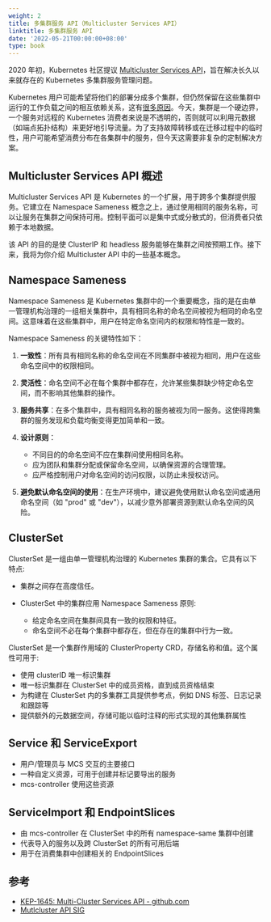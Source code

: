 ```yaml
---
weight: 2
title: 多集群服务 API（Multicluster Services API）
linktitle: 多集群服务 API
date: '2022-05-21T00:00:00+08:00'
type: book
---
```


2020 年初，Kubernetes 社区提议 [Multicluster Services API](https://docs.google.com/document/d/1hFtp8X7dzVS-JbfA5xuPvI_DNISctEbJSorFnY-nz6o/edit#heading=h.u7jfy9wqpd2b)，旨在解决长久以来就存在的 Kubernetes 多集群服务管理问题。

Kubernetes 用户可能希望将他们的部署分成多个集群，但仍然保留在这些集群中运行的工作负载之间的相互依赖关系，这有[很多原因](https://docs.google.com/document/d/1G1lfIukib7Fy_LpLUoHZPhcZ5T-w52D2YT9W1465dtY/edit)。今天，集群是一个硬边界，一个服务对远程的 Kubernetes 消费者来说是不透明的，否则就可以利用元数据（如端点拓扑结构）来更好地引导流量。为了支持故障转移或在迁移过程中的临时性，用户可能希望消费分布在各集群中的服务，但今天这需要非复杂的定制解决方案。

## Multicluster Services API 概述

Multicluster Services API 是 Kubernetes 的一个扩展，用于跨多个集群提供服务。它建立在 Namespace Sameness 概念之上，通过使用相同的服务名称，可以让服务在集群之间保持可用。控制平面可以是集中式或分散式的，但消费者只依赖于本地数据。

该 API 的目的是使 ClusterIP 和 headless 服务能够在集群之间按预期工作。接下来，我将为你介绍 Multicluster API 中的一些基本概念。

## Namespace Sameness

Namespace Sameness 是 Kubernetes 集群中的一个重要概念，指的是在由单一管理机构治理的一组相关集群中，具有相同名称的命名空间被视为相同的命名空间。这意味着在这些集群中，用户在特定命名空间内的权限和特性是一致的。

Namespace Sameness 的关键特性如下：

1. **一致性**：所有具有相同名称的命名空间在不同集群中被视为相同，用户在这些命名空间中的权限相同。

2. **灵活性**：命名空间不必在每个集群中都存在，允许某些集群缺少特定命名空间，而不影响其他集群的操作。

3. **服务共享**：在多个集群中，具有相同名称的服务被视为同一服务。这使得跨集群的服务发现和负载均衡变得更加简单和一致。

4. **设计原则**：
   - 不同目的的命名空间不应在集群间使用相同名称。
   - 应为团队和集群分配或保留命名空间，以确保资源的合理管理。
   - 应严格控制用户对命名空间的访问权限，以防止未授权访问。

5. **避免默认命名空间的使用**：在生产环境中，建议避免使用默认命名空间或通用命名空间（如 "prod" 或 "dev"），以减少意外部署资源到默认命名空间的风险。

## ClusterSet

ClusterSet 是一组由单一管理机构治理的 Kubernetes 集群的集合。它具有以下特点:

- 集群之间存在高度信任。

- ClusterSet 中的集群应用 Namespace Sameness 原则:
  - 给定命名空间在集群间具有一致的权限和特征。 
  - 命名空间不必在每个集群中都存在，但在存在的集群中行为一致。

ClusterSet 是一个集群作用域的 ClusterProperty CRD，存储名称和值。这个属性可用于:

- 使用 clusterID 唯一标识集群
- 唯一标识集群在 ClusterSet 中的成员资格，直到成员资格结束
- 为构建在 ClusterSet 内的多集群工具提供参考点，例如 DNS 标签、日志记录和跟踪等
- 提供额外的元数据空间，存储可能以临时注释的形式实现的其他集群属性

## Service 和 ServiceExport

- 用户/管理员与 MCS 交互的主要接口
- 一种自定义资源，可用于创建并标记要导出的服务
- mcs-controller 使用这些资源

## ServiceImport 和 EndpointSlices

- 由 mcs-controller 在 ClusterSet 中的所有 namespace-same 集群中创建
- 代表导入的服务以及跨 ClusterSet 的所有可用后端
- 用于在消费集群中创建相关的 EndpointSlices

## 参考

- [KEP-1645: Multi-Cluster Services API - github.com](https://github.com/kubernetes/enhancements/tree/master/keps/sig-multicluster/1645-multi-cluster-services-api)
- [Mutlcluster API SIG](https://multicluster.sigs.k8s.io/concepts/multicluster-services-api/)
